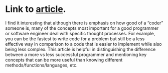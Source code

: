 # Link to [article](https://henrikwarne.com/2014/06/30/what-makes-a-good-programmer/).

I find it interesting that although there is emphasis on how good of a “coder” someone is, many of the concepts most important for a good programmer or software engineer deal with specific thought processes. For example, you can be the fastest to write code for a problem but still be a less effective way in comparison to a code that is easier to implement while also being less complex. This article is helpful in distinguishing the difference between a more vs less successful programmer and mentioning key concepts that can be more useful than knowing different methods/functions/languages, etc. 
